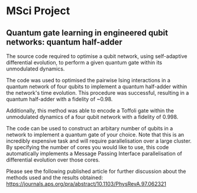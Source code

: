 # MSci Project
## Quantum gate learning in engineered qubit networks: quantum half-adder

The source code required to optimise a qubit network, using self-adaptive differential evolution, to perform a given quantum gate within its unmodulated dynamics.

The code was used to optimised the pairwise Ising interactions in a quantum network of four qubits to implement a quantum half-adder within the network's time evolution. This procedure was successful, resulting in a quantum half-adder with a fidelity of ~0.98. 

Additionally, this method was able to encode a Toffoli gate within the unmodulated dynamics of a four qubit network with a fidelity of 0.998.

The code can be used to construct an arbitary number of qubits in a network to implement a quantum gate of your choice. Note that this is an incredibly expensive task and will require parallelisation over a large cluster. By specifying the number of cores you would like to use, this code automatically implements a Message Passing Interface parallelisation of differential evolution over those cores.

Please see the following published article for further discussion about the methods used and the results obtained:
https://journals.aps.org/pra/abstract/10.1103/PhysRevA.97.062321
